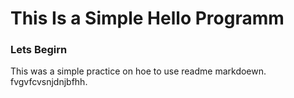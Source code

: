 # This Is a Simple Hello Programm
### Lets Begirn
This was a simple practice on hoe to use readme markdoewn.<br>
fvgvfcvsnjdnjbfhh.
